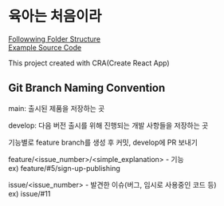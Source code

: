 # 육아는 처음이라

[Followwing Folder Structure](https://saurabhshah23.medium.com/react-js-architecture-part-1-best-directory-folder-structure-2862de774eef)  
[Example Source Code](https://gitlab.com/saurabhshah231/reactjs-myapp/-/tree/master/)

This project created with CRA(Create React App)

## Git Branch Naming Convention

main: 출시된 제품을 저장하는 곳

develop: 다음 버전 출시를 위해 진행되는 개발 사항들을 저장하는 곳

기능별로 feature branch를 생성 후 커밋, develop에 PR 보내기

feature/<issue_number>/<simple_explanation> - 기능  
ex) feature/#5/sign-up-publishing  

issue/<issue_number> - 발견한 이슈(버그, 임시로 사용중인 코드 등)  
ex) issue/#11
